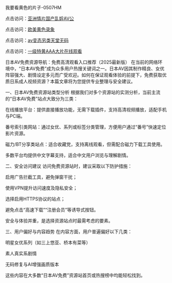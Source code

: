 我要看黄色的片子-0507HM

点击访问：<a href="https://gda-c7m.pages.dev/">亚洲情片国产乱婬AV公</a>

点击访问：<a href="https://bered.pages.dev/">欧美黄色录象</a>

点击访问：<a href="https://rtj-3zo.pages.dev/">av变态另类天堂无码</a>

点击访问：<a href="https://tfda.pages.dev/">一级特黄AAA大片在线观看</a>

日本AV免费资源导航：免费高清观看入口推荐（2025最新版）
在当前的网络环境中，“日本AV免费”成为众多用户热搜关键词之一。日本AV因其制作精良、女优阵容强大、剧情设定多元而广受欢迎。如何在保证观看体验的前提下，免费获取优质日系成人视频资源？本篇文章将为您提供专业整理与安全建议。

一、日本AV免费资源站类型分析
根据我们对多个资源站的实测分析，当前主流的“日本AV免费”站点大致分为三类：

在线播放平台：提供直接播放功能，无需下载插件，支持高清视频播放，适配手机与PC端。

番号索引类网站：通过女优、系列或标签分类管理，方便用户通过“番号”快速定位影片资源。

磁力/BT分享类站点：适合收藏党，支持离线观看，但需配合磁力下载工具使用。

多数平台均提供中文字幕支持，适合中文用户浏览与理解剧情。

二、安全访问建议
访问免费资源站时，建议采取以下防护措施：

启用广告拦截工具，避免弹窗干扰；

使用VPN提升访问速度及隐私安全；

选择启用HTTPS协议的站点；

避免点击“高速下载”“注册会员”等诱导式按钮。

安全与体验并重，是选择资源站点时最需考虑的要素。

三、用户偏好与内容趋势
在内容方面，用户普遍偏好以下几类：

明星女优系列（如三上悠亚、桥本有菜等）

素人真实系剧情

无码修复与AI增强画质版本

这些内容在大多数“日本AV免费”资源站首页或热搜榜中均能轻松找到。


<span style="display:none;">[Canonical link](）</span>

